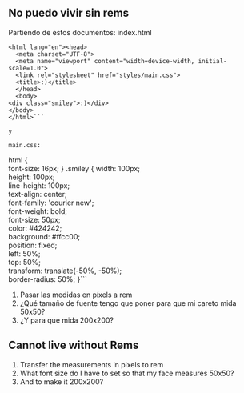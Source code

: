 ## No puedo vivir sin rems

Partiendo de estos documentos:
index.html

```<!DOCTYPE html>
<html lang="en"><head>
  <meta charset="UTF-8">
  <meta name="viewport" content="width=device-width, initial-scale=1.0">  
  <link rel="stylesheet" href="styles/main.css">  
  <title>:)</title>
  </head>
  <body> 
<div class="smiley">:)</div>
</body>
</html>```

y

main.css:

```
html {  
    font-size: 16px;
    }
.smiley { 
     width: 100px;  
     height: 100px;  
     line-height: 100px;  
     text-align: center;  
     font-family: 'courier new';  
     font-weight: bold;  
     font-size: 50px;  
     color: #424242;  
     background: #ffcc00;  
     position: fixed;  
     left: 50%;  
     top: 50%;  
     transform: translate(-50%, -50%);  
     border-radius: 50%;
     }```
     
1. Pasar las medidas en píxels a rem
1. ¿Qué tamaño de fuente tengo que poner para que mi careto mida 50x50?
1. ¿Y para que mida 200x200?

## Cannot live without Rems

1. Transfer the measurements in pixels to rem
1. What font size do I have to set so that my face measures 50x50?
1. And to make it 200x200?

